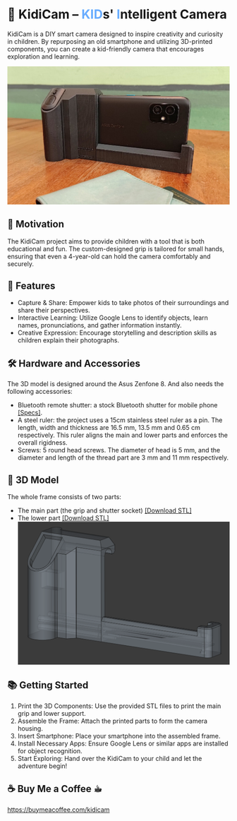 # 📸 KidiCam – <font color="#69ADFF">KID</font>s' <font color="#69ADFF">I</font>ntelligent Camera
KidiCam is a DIY smart camera designed to inspire creativity and curiosity in children. By repurposing an old smartphone and utilizing 3D-printed components, you can create a kid-friendly camera that encourages exploration and learning.

![alt KidiCam](photo/front.jpg "Front")

## 🎯 Motivation
The KidiCam project aims to provide children with a tool that is both educational and fun. The custom-designed grip is tailored for small hands, ensuring that even a 4-year-old can hold the camera comfortably and securely.

## 🚀 Features
* Capture & Share: Empower kids to take photos of their surroundings and share their perspectives.
* Interactive Learning: Utilize Google Lens to identify objects, learn names, pronunciations, and gather information instantly.
* Creative Expression: Encourage storytelling and description skills as children explain their photographs.

## 🛠️ Hardware and Accessories
The 3D model is designed around the Asus Zenfone 8. And also needs the following accessories:
* Bluetooth remote shutter: a stock Bluetooth shutter for mobile phone [[Specs]](https://www.momoshop.com.tw/TP/TP0001385/goodsDetail/TP00013850000727?categoryCode=4200700384&sourcePageType=4).
* A steel ruler: the project uses a 15cm stainless steel ruler as a pin. The length, width and thickness are 16.5 mm, 13.5 mm and 0.65 cm respectively. This ruler aligns the main and lower parts and enforces the overall rigidness.
* Screws: 5 round head screws. The diameter of head is 5 mm, and the diameter and length of the thread part are 3 mm and 11 mm respectively.

## 📁 3D Model
The whole frame consists of two parts:
* The main part (the grip and shutter socket) [[Download STL]](/model/zenfone8_cameraCase_v1p2-Body_right_handler.stl)
* The lower part [[Download STL]](/model/zenfone8_cameraCase_v1p2-Body_left_frame.stl)
![alt 3D model](photo/model.png "3D Models")

## 📚 Getting Started
1. Print the 3D Components: Use the provided STL files to print the main grip and lower support.
2. Assemble the Frame: Attach the printed parts to form the camera housing.
3. Insert Smartphone: Place your smartphone into the assembled frame.
4. Install Necessary Apps: Ensure Google Lens or similar apps are installed for object recognition.
5. Start Exploring: Hand over the KidiCam to your child and let the adventure begin!

## ☕ Buy Me a Coffee ☕︎
https://buymeacoffee.com/kidicam
